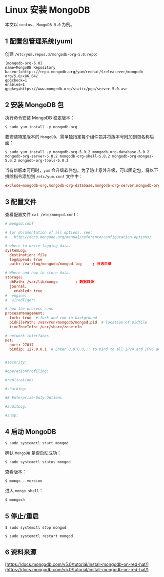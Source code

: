 # Linux 安装 MongoDB

本文以 `centos`、`MongoDB 5.0` 为例。

## 1 配置包管理系统(yum)

创建 `/etc/yum.repos.d/mongodb-org-5.0.repo`:

```repo
[mongodb-org-5.0]
name=MongoDB Repository
baseurl=https://repo.mongodb.org/yum/redhat/$releasever/mongodb-org/5.0/x86_64/
gpgcheck=1
enabled=1
gpgkey=https://www.mongodb.org/static/pgp/server-5.0.asc
```

## 2 安装 MongoDB 包

执行命令安装 MongoDB 稳定版本：

```shell
$ sudo yum install -y mongodb-org
```

要安装特定版本的 `MongoDB`，需单独指定每个组件包并将版本号附加到包名称后面：

```shell
$ sudo yum install -y mongodb-org-5.0.2 mongodb-org-database-5.0.2 mongodb-org-server-5.0.2 mongodb-org-shell-5.0.2 mongodb-org-mongos-5.0.2 mongodb-org-tools-5.0.2
```

当有新版本可用时，`yum` 会升级软件包。为了防止意外升级，可以固定包，将以下排除指令添加到 `/etc/yum.conf` 文件中：

```conf
exclude=mongodb-org,mongodb-org-database,mongodb-org-server,mongodb-org-shell,mongodb-org-mongos,mongodb-org-tools
```

## 3 配置文件

查看配置文件 `cat /etc/mongod.conf`：

```conf
# mongod.conf

# for documentation of all options, see:
#   http://docs.mongodb.org/manual/reference/configuration-options/

# where to write logging data.
systemLog:
  destination: file
  logAppend: true
  path: /var/log/mongodb/mongod.log     ; 日志目录

# Where and how to store data.
storage:
  dbPath: /var/lib/mongo        ; 数据目录
  journal:
    enabled: true
#  engine:
#  wiredTiger:

# how the process runs
processManagement:
  fork: true  # fork and run in background
  pidFilePath: /var/run/mongodb/mongod.pid  # location of pidfile
  timeZoneInfo: /usr/share/zoneinfo

# network interfaces
net:
  port: 27017
  bindIp: 127.0.0.1  # Enter 0.0.0.0,:: to bind to all IPv4 and IPv6 addresses or, alternatively, use the net.bindIpAll setting.


#security:

#operationProfiling:

#replication:

#sharding:

## Enterprise-Only Options

#auditLog:

#snmp:
```

## 4 启动 MongoDB

```shell
$ sudo systemctl start mongod
```

确认 `MongoDB` 是否启动成功：

```shell
$ sudo systemctl status mongod
```

查看版本：

```shell
$ mongo --version
```

进入 `mongo shell`：

```shell
$ mongosh
```

## 5 停止/重启

```shell
$ sudo systemctl stop mongod
```

```shell
$ sudo systemctl restart mongod
```

## 6 资料来源

[https://docs.mongodb.com/v5.0/tutorial/install-mongodb-on-red-hat/](https://docs.mongodb.com/v5.0/tutorial/install-mongodb-on-red-hat/)